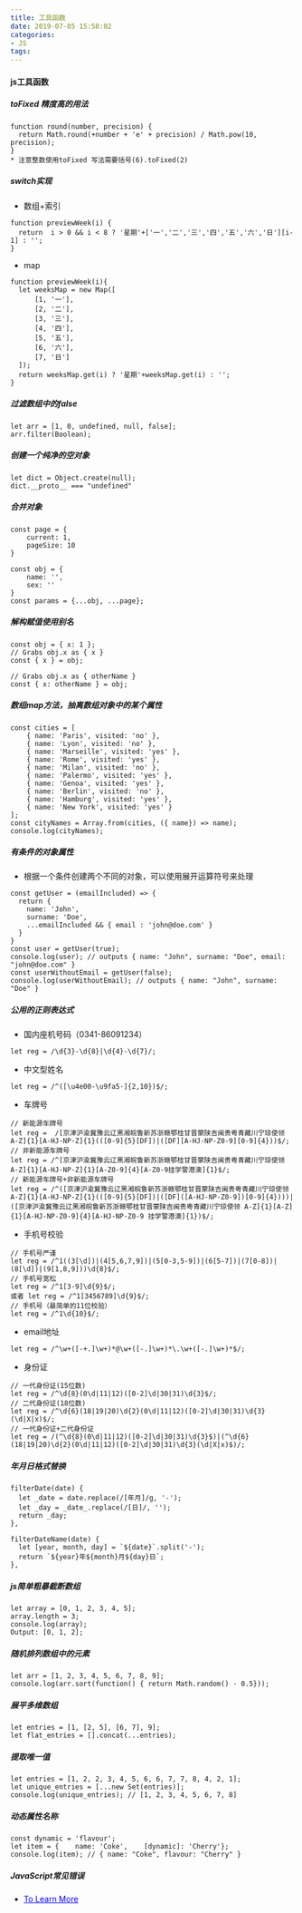 ```yaml
---
title: 工具函数
date: 2019-07-05 15:58:02
categories:
- JS
tags:
---
```


#### js工具函数
##### toFixed 精度高的用法 
```
function round(number, precision) {
  return Math.round(+number + 'e' + precision) / Math.pow(10, precision);
}
* 注意整数使用toFixed 写法需要括号(6).toFixed(2)
```

##### switch实现
* 数组+索引
```
function previewWeek(i) {
  return  i > 0 && i < 8 ? '星期'+['一','二','三','四','五','六','日'][i-1] : '';
}
```
* map
```
function previewWeek(i){
  let weeksMap = new Map([
      [1, '一'],
      [2, '二'],
      [3, '三'],
      [4, '四'],
      [5, '五'],
      [6, '六'],
      [7, '日']
  ]);
  return weeksMap.get(i) ? '星期'+weeksMap.get(i) : '';
}
```

##### 过滤数组中的false
```
let arr = [1, 0, undefined, null, false];
arr.filter(Boolean);
```

##### 创建一个纯净的空对象
```
let dict = Object.create(null);
dict.__proto__ === "undefined" 
```

##### 合并对象
```
const page = {
    current: 1,
    pageSize: 10
}

const obj = {
    name: '',
    sex: ''
}
const params = {...obj, ...page};
```

##### 解构赋值使用别名
```
const obj = { x: 1 };
// Grabs obj.x as { x }
const { x } = obj;

// Grabs obj.x as { otherName }
const { x: otherName } = obj;
```

##### 数组map方法，抽离数组对象中的某个属性
```
const cities = [
    { name: 'Paris', visited: 'no' },
    { name: 'Lyon', visited: 'no' },
    { name: 'Marseille', visited: 'yes' },
    { name: 'Rome', visited: 'yes' },
    { name: 'Milan', visited: 'no' },
    { name: 'Palermo', visited: 'yes' },
    { name: 'Genoa', visited: 'yes' },
    { name: 'Berlin', visited: 'no' },
    { name: 'Hamburg', visited: 'yes' },
    { name: 'New York', visited: 'yes' }
];
const cityNames = Array.from(cities, ({ name}) => name);
console.log(cityNames);
```

##### 有条件的对象属性
* 根据一个条件创建两个不同的对象，可以使用展开运算符号来处理
```
const getUser = (emailIncluded) => {
  return {
    name: 'John',
    surname: 'Doe',
    ...emailIncluded && { email : 'john@doe.com' }
  }
}
const user = getUser(true);
console.log(user); // outputs { name: "John", surname: "Doe", email: "john@doe.com" }
const userWithoutEmail = getUser(false);
console.log(userWithoutEmail); // outputs { name: "John", surname: "Doe" }
```

##### 公用的正则表达式
* 国内座机号码（0341-86091234）
```
let reg = /\d{3}-\d{8}|\d{4}-\d{7}/;
```
* 中文型姓名
```
let reg = /^([\u4e00-\u9fa5·]{2,10})$/;
```
* 车牌号
```
// 新能源车牌号
let reg =  /[京津沪渝冀豫云辽黑湘皖鲁新苏浙赣鄂桂甘晋蒙陕吉闽贵粤青藏川宁琼使领 A-Z]{1}[A-HJ-NP-Z]{1}(([0-9]{5}[DF])|([DF][A-HJ-NP-Z0-9][0-9]{4}))$/;
// 非新能源车牌号
let reg = /^[京津沪渝冀豫云辽黑湘皖鲁新苏浙赣鄂桂甘晋蒙陕吉闽贵粤青藏川宁琼使领 A-Z]{1}[A-HJ-NP-Z]{1}[A-Z0-9]{4}[A-Z0-9挂学警港澳]{1}$/;
// 新能源车牌号+非新能源车牌号
let reg = /^([京津沪渝冀豫云辽黑湘皖鲁新苏浙赣鄂桂甘晋蒙陕吉闽贵粤青藏川宁琼使领 A-Z]{1}[A-HJ-NP-Z]{1}(([0-9]{5}[DF])|([DF]([A-HJ-NP-Z0-9])[0-9]{4})))|([京津沪渝冀豫云辽黑湘皖鲁新苏浙赣鄂桂甘晋蒙陕吉闽贵粤青藏川宁琼使领 A-Z]{1}[A-Z]{1}[A-HJ-NP-Z0-9]{4}[A-HJ-NP-Z0-9 挂学警港澳]{1})$/;
```
* 手机号校验
```
// 手机号严谨
let reg = /^1((3[\d])|(4[5,6,7,9])|(5[0-3,5-9])|(6[5-7])|(7[0-8])|(8[\d])|(9[1,8,9]))\d{8}$/;
// 手机号宽松
let reg = /^1[3-9]\d{9}$/;
或者 let reg = /^1[3456789]\d{9}$/;
// 手机号（最简单的11位校验）
let reg = /^1\d{10}$/;
```
* email地址
```
let reg = /^\w+([-+.]\w+)*@\w+([-.]\w+)*\.\w+([-.]\w+)*$/;
```
* 身份证
```
// 一代身份证(15位数)
let reg = /^\d{8}(0\d|11|12)([0-2]\d|30|31)\d{3}$/;
// 二代身份证(18位数)
let reg = /^\d{6}(18|19|20)\d{2}(0\d|11|12)([0-2]\d|30|31)\d{3}(\d|X|x)$/;
// 一代身份证+二代身份证
let reg = /(^\d{8}(0\d|11|12)([0-2]\d|30|31)\d{3}$)|(^\d{6}(18|19|20)\d{2}(0\d|11|12)([0-2]\d|30|31)\d{3}(\d|X|x)$)/;
```

##### 年月日格式替换
```
filterDate(date) {
  let _date = date.replace(/[年月]/g, '-');
  let _day = _date_.replace(/[日]/, '');
  return _day;
},

filterDateName(date) {
  let [year, month, day] = `${date}`.split('-');
  return `${year}年${month}月${day}日`;
},

```


##### js简单粗暴截断数组
```
let array = [0, 1, 2, 3, 4, 5];
array.length = 3;
console.log(array);
Output: [0, 1, 2];
```

##### 随机排列数组中的元素
```
let arr = [1, 2, 3, 4, 5, 6, 7, 8, 9];
console.log(arr.sort(function() { return Math.random() - 0.5}));
```

##### 展平多维数组
```
let entries = [1, [2, 5], [6, 7], 9];
let flat_entries = [].concat(...entries);
```

##### 提取唯一值
```
let entries = [1, 2, 2, 3, 4, 5, 6, 6, 7, 7, 8, 4, 2, 1];
let unique_entries = [...new Set(entries)];
console.log(unique_entries); // [1, 2, 3, 4, 5, 6, 7, 8]

```

##### 动态属性名称
```
const dynamic = 'flavour';
let item = {    name: 'Coke',    [dynamic]: 'Cherry'};
console.log(item); // { name: "Coke", flavour: "Cherry" }
```


##### JavaScript常见错误
* <a href="https://juejin.im/post/5d0b9338f265da1bb80c34fd" style="color: blue;">To Learn More</a>